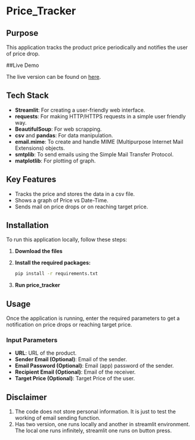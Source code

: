 # Price_Tracker

## Purpose

This application tracks the product price periodically and notifies the user of price drop.

##Live Demo

The live version can be found on [here](https://periodicpricetracker-74dd.onrender.com).

## Tech Stack

- **Streamlit**: For creating a user-friendly web interface.
- **requests**: For making HTTP/HTTPS requests in a simple user friendly way.
- **BeautifulSoup**: For web scrapping.
- **csv** and **pandas**: For data manipulation.
- **email.mime**: To create and handle MIME (Multipurpose Internet Mail Extensions) objects.
- **smtplib**: To send emails using the Simple Mail Transfer Protocol.
- **matplotlib**: For plotting of graph.

## Key Features

- Tracks the price and stores the data in a csv file.
- Shows a graph of Price vs Date-Time.
- Sends mail on price drops or on reaching target price.

## Installation

To run this application locally, follow these steps:

1. **Download the files**
    
2. **Install the required packages:**
    ```bash
    pip install -r requirements.txt
    ```
    
3. **Run price_tracker**

## Usage

Once the application is running, enter the required parameters to get a notification on price drops or reaching target price.

### Input Parameters

- **URL**: URL of the product.
- **Sender Email (Optional)**: Email of the sender.
- **Email Password (Optional)**: Email (app) password of the sender.
- **Recipient Email (Optional)**: Email of the receiver.
- **Target Price (Optional)**: Target Price of the user.

## Disclaimer

1. The code does not store personal information. It is just to test the working of email sending function.
2. Has two version, one runs locally and another in streamlit environment. The local one runs infinitely, streamlit one runs on button press.
